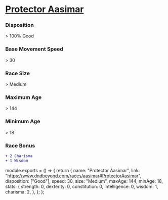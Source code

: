 # **[Protector Aasimar](https://www.dndbeyond.com/races/aasimar#ProtectorAasimar)**
### **Disposition**
\> 100% Good
### **Base Movement Speed**
\> 30
### **Race Size**
\> Medium
### **Maximum Age**
\> 144
### **Minimum Age**
\> 18
### **Race Bonus**
```diff
+ 2 Charisma
+ 1 Wisdom
```
module.exports = () => {
	return {
		name: "Protector Aasimar",
		link: "https://www.dndbeyond.com/races/aasimar#ProtectorAasimar",
		disposition: ["Good"],
		speed: 30,
		size: "Medium",
		maxAge: 144,
		minAge: 18,
		stats: {
			strength: 0,
			dexterity: 0,
			constitution: 0,
			intelligence: 0,
			wisdom: 1,
			charisma: 2,
		},
	};
};
